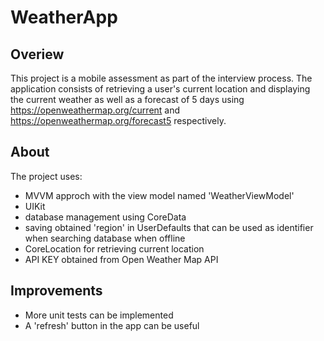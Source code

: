 # WeatherApp

## Overiew
This project is a mobile assessment as part of the interview process. The application consists of retrieving a user's current location and displaying the current weather as well as a forecast of 5 days using https://openweathermap.org/current and https://openweathermap.org/forecast5 respectively. 

## About
The project uses:
- MVVM approch with the view model named 'WeatherViewModel'
- UIKit 
- database management using CoreData
- saving obtained 'region' in UserDefaults that can be used as identifier when searching database when offline
- CoreLocation for retrieving current location
- API KEY obtained from Open Weather Map API

## Improvements
- More unit tests can be implemented
- A 'refresh' button in the app can be useful



